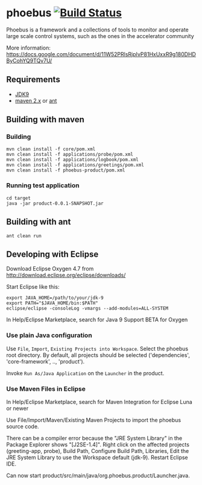 # phoebus [![Build Status](https://travis-ci.org/shroffk/phoebus.svg?branch=master)](https://travis-ci.org/shroffk/phoebus)

Phoebus is a framework and a collections of tools to monitor and operate large scale control systems, such as the ones in the accelerator community

More information:
https://docs.google.com/document/d/11W52PRlsRjpIvP81HxUxxR9g180DHDByCohYQ9TQv7U/


## Requirements
 - [JDK9](http://jdk.java.net/9/)
 - [maven 2.x](https://maven.apache.org/) or [ant](http://ant.apache.org/)


## Building with maven

 
### Building

```
mvn clean install -f core/pom.xml
mvn clean install -f applications/probe/pom.xml
mvn clean install -f applications/logbook/pom.xml
mvn clean install -f applications/greetings/pom.xml
mvn clean install -f phoebus-product/pom.xml
```

### Running test application
```
cd target
java -jar product-0.0.1-SNAPSHOT.jar
```



## Building with ant

```
ant clean run
```


## Developing with Eclipse

Download Eclipse Oxygen 4.7 from http://download.eclipse.org/eclipse/downloads/

Start Eclipse like this:

	export JAVA_HOME=/path/to/your/jdk-9
	export PATH="$JAVA_HOME/bin:$PATH"
	eclipse/eclipse -consoleLog -vmargs --add-modules=ALL-SYSTEM

In Help/Eclipse Marketplace, search for Java 9 Support BETA for Oxygen


### Use plain Java configuration

Use `File`, `Import`, `Existing Projects into Workspace`.
Select the phoebus root directory.
By default, all projects should be selected ('dependencies', 'core-framework', .., 'product').

Invoke `Run As/Java Application` on the `Launcher` in the product.


### Use Maven Files in Eclipse

In Help/Eclipse Marketplace, search for Maven Integration for Eclipse Luna or newer

Use File/Import/Maven/Existing Maven Projects to import the phoebus source code.

There can be a compiler error because the "JRE System Library" in the Package Explorer shows "[J2SE-1.4]".
Right click on the affected projects (greeting-app, probe), Build Path, Configure Build Path, Libraries, Edit the JRE System Library to use the Workspace default (jdk-9).
Restart Eclipse IDE.

Can now start product/src/main/java/org.phoebus.product/Launcher.java.
